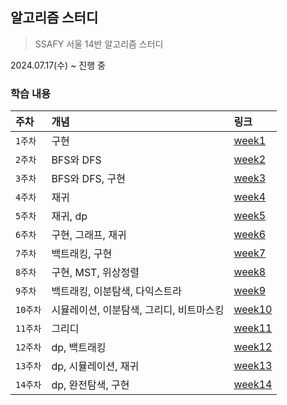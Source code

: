 ## 알고리즘 스터디
> SSAFY 서울 14반 알고리즘 스터디 

2024.07.17(수) ~ 진행 중

### 학습 내용
| 주차     | 개념                      | 링크                           |
|:-------|:------------------------|:-----------------------------|
| `1주차`  | 구현                      | [week1](./week1/week1.md)    |
| `2주차`  | BFS와 DFS                | [week2](./week2/week2.md)    |
| `3주차`  | BFS와 DFS, 구현            | [week3](./week3/week3.md)    |
| `4주차`  | 재귀                      | [week4](./week4/week4.md)    |
| `5주차`  | 재귀, dp                  | [week5](./week5/week5.md)    |
| `6주차`  | 구현, 그래프, 재귀             | [week6](./week6/week6.md)    |
| `7주차`  | 백트래킹, 구현                | [week7](./week7/week7.md)    |
| `8주차`  | 구현, MST, 위상정렬           | [week8](./week8/week8.md)    |
| `9주차`  | 백트래킹, 이분탐색, 다익스트라       | [week9](./week9/week9.md)    |
| `10주차` | 시뮬레이션, 이분탐색, 그리디, 비트마스킹 | [week10](./week10/week10.md) |
| `11주차` | 그리디                     | [week11](./week11/week11.md) |
| `12주차` | dp, 백트래킹                | [week12](./week12/week12.md) |
| `13주차` | dp, 시뮬레이션, 재귀           | [week13](./week13/week13.md) |
| `14주차` | dp, 완전탐색, 구현       | [week14](./week14/week14.md) |


